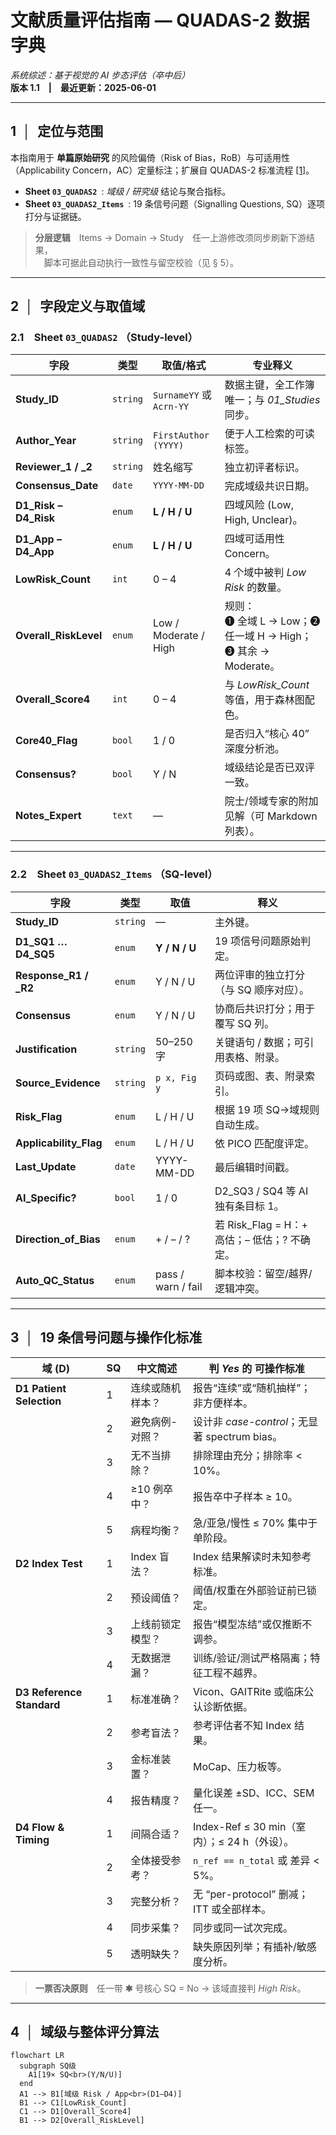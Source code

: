 # 文献质量评估指南 — QUADAS-2 数据字典  
*系统综述：基于视觉的 AI 步态评估（卒中后）*  
**版本 1.1 | 最近更新：2025-06-01**  

---

## 1 │ 定位与范围
本指南用于 **单篇原始研究** 的风险偏倚（Risk of Bias，RoB）与可适用性（Applicability Concern，AC）定量标注；扩展自 QUADAS-2 标准流程 [[1]](#ref1)。  
- **Sheet `03_QUADAS2`** : *域级 / 研究级* 结论与聚合指标。  
- **Sheet `03_QUADAS2_Items`** : 19 条信号问题（Signalling Questions, SQ）逐项打分与证据链。  

> **分层逻辑** Items → Domain → Study 任一上游修改须同步刷新下游结果，  
>  脚本可据此自动执行一致性与留空校验（见 § 5）。  

---

## 2 │ 字段定义与取值域  

### 2.1 Sheet `03_QUADAS2` （Study-level）

| 字段 | 类型 | 取值/格式 | 专业释义 |
|------|------|-----------|----------|
| **Study_ID** | `string` | `SurnameYY` 或 `Acrn-YY` | 数据主键，全工作簿唯一；与 *01_Studies* 同步。 |
| **Author_Year** | `string` | `FirstAuthor (YYYY)` | 便于人工检索的可读标签。 |
| **Reviewer_1 / _2** | `string` | 姓名缩写 | 独立初评者标识。 |
| **Consensus_Date** | `date` | `YYYY-MM-DD` | 完成域级共识日期。 |
| **D1_Risk – D4_Risk** | `enum` | **L / H / U** | 四域风险 (Low, High, Unclear)。 |
| **D1_App – D4_App** | `enum` | **L / H / U** | 四域可适用性 Concern。 |
| **LowRisk_Count** | `int` | 0 – 4 | 4 个域中被判 *Low Risk* 的数量。 |
| **Overall_RiskLevel** | `enum` | Low / Moderate / High | 规则：<br>  ➊ 全域 L → Low；➋ 任一域 H → High；➌ 其余 → Moderate。 |
| **Overall_Score4** | `int` | 0 – 4 | 与 *LowRisk_Count* 等值，用于森林图配色。 |
| **Core40_Flag** | `bool` | 1 / 0 | 是否归入“核心 40” 深度分析池。 |
| **Consensus?** | `bool` | Y / N | 域级结论是否已双评一致。 |
| **Notes_Expert** | `text` | — | 院士/领域专家的附加见解（可 Markdown 列表）。 |

---

### 2.2 Sheet `03_QUADAS2_Items` （SQ-level）

| 字段 | 类型 | 取值 | 释义 |
|------|------|------|------|
| **Study_ID** | `string` | — | 主外键。 |
| **D1_SQ1 … D4_SQ5** | `enum` | **Y / N / U** | 19 项信号问题原始判定。 |
| **Response_R1 / _R2** | `enum` | Y / N / U | 两位评审的独立打分（与 SQ 顺序对应）。 |
| **Consensus** | `enum` | Y / N / U | 协商后共识打分；用于覆写 SQ 列。 |
| **Justification** | `string` | 50–250 字 | 关键语句 / 数据；可引用表格、附录。 |
| **Source_Evidence** | `string` | `p x, Fig y` | 页码或图、表、附录索引。 |
| **Risk_Flag** | `enum` | L / H / U | 根据 19 项 SQ→域规则自动生成。 |
| **Applicability_Flag** | `enum` | L / H / U | 依 PICO 匹配度评定。 |
| **Last_Update** | `date` | YYYY-MM-DD | 最后编辑时间戳。 |
| **AI_Specific?** | `bool` | 1 / 0 | D2_SQ3 / SQ4 等 AI 独有条目标 1。 |
| **Direction_of_Bias** | `enum` | + / – / ? | 若 Risk_Flag = H：+ 高估；– 低估；? 不确定。 |
| **Auto_QC_Status** | `enum` | pass / warn / fail | 脚本校验：留空/越界/逻辑冲突。 |

---

## 3 │ 19 条信号问题与操作化标准  

| 域 (D) | SQ | 中文简述 | 判 *Yes* 的 **可操作标准** |
|--------|----|----------|---------------------------|
| **D1 Patient Selection** | 1 | 连续或随机样本？ | 报告“连续”或“随机抽样”；非方便样本。 |
| | 2 | 避免病例-对照？ | 设计非 *case-control*；无显著 spectrum bias。 |
| | 3 | 无不当排除？ | 排除理由充分；排除率 < 10%。 |
| | 4 | ≥10 例卒中？ | 报告卒中子样本 ≥ 10。 |
| | 5 | 病程均衡？ | 急/亚急/慢性 ≤ 70% 集中于单阶段。 |
| **D2 Index Test** | 1 | Index 盲法？ | Index 结果解读时未知参考标准。 |
| | 2 | 预设阈值？ | 阈值/权重在外部验证前已锁定。 |
| | 3 | 上线前锁定模型？ | 报告“模型冻结”或仅推断不调参。 |
| | 4 | 无数据泄漏？ | 训练/验证/测试严格隔离；特征工程不越界。 |
| **D3 Reference Standard** | 1 | 标准准确？ | Vicon、GAITRite 或临床公认诊断依据。 |
| | 2 | 参考盲法？ | 参考评估者不知 Index 结果。 |
| | 3 | 金标准装置？ | MoCap、压力板等。 |
| | 4 | 报告精度？ | 量化误差 ±SD、ICC、SEM 任一。 |
| **D4 Flow & Timing** | 1 | 间隔合适？ | Index-Ref ≤ 30 min（室内）；≤ 24 h（外设）。 |
| | 2 | 全体接受参考？ | `n_ref == n_total` 或 差异 < 5%。 |
| | 3 | 完整分析？ | 无 “per-protocol” 删减；ITT 或全部样本。 |
| | 4 | 同步采集？ | 同步或同一试次完成。 |
| | 5 | 透明缺失？ | 缺失原因列举；有插补/敏感度分析。 |

> **一票否决原则** 任一带 **✱** 号核心 SQ = No → 该域直接判 *High Risk*。  

---

## 4 │ 域级与整体评分算法
```mermaid
flowchart LR
  subgraph SQ级
    A1[19× SQ<br>(Y/N/U)]
  end
  A1 --> B1[域级 Risk / App<br>(D1–D4)]
  B1 --> C1[LowRisk_Count]
  C1 --> D1[Overall_Score4]
  B1 --> D2[Overall_RiskLevel]
